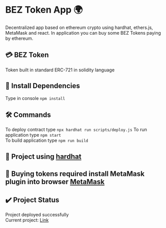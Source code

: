 # BEZ Token App :earth_africa:
Decentralized app based on ethereum crypto using hardhat, ethers.js, MetaMask and react. In application you can buy some BEZ Tokens paying by ethereum.

## :credit_card: BEZ Token
Token built in standard ERC-721 in solidity language

## :dart: Install Dependencies
Type in console `npm install`

## :hammer_and_wrench: Commands
To deploy contract type `npx hardhat run scripts/deploy.js`
To run application type `npm start` \
To build application type `npm run build`

## :construction_worker: Project using [hardhat](https://github.com/NomicFoundation/hardhat)

## :fox_face: Buying tokens required install MetaMask plugin into browser [MetaMask](https://metamask.io)

## :heavy_check_mark: Project Status
Project deployed successfully \
Current project: [Link](https://loquacious-blini-f6f513.netlify.app)
